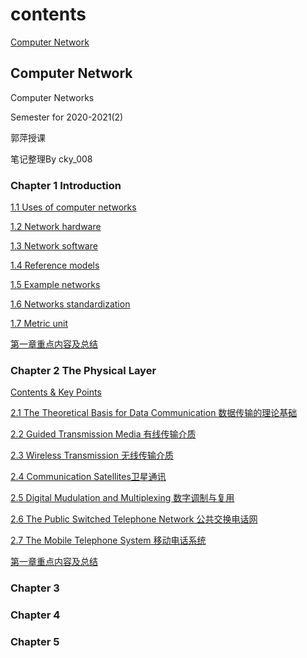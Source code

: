 # contents
[Computer Network](#computer-network)

## Computer Network
Computer Networks

Semester for 2020-2021(2)

郭萍授课

笔记整理By cky_008

### Chapter 1 Introduction
[1.1 Uses of computer networks](https://github.com/cky008/note-nuist/blob/main/computer_network/1.1_Uses_of_Computer_Networks.md)

[1.2 Network hardware](https://github.com/cky008/note-nuist/blob/main/computer_network/1.2_Network_Hardware.md)

[1.3 Network software](https://github.com/cky008/note-nuist/blob/main/computer_network/1.3_Network_Software.md)

[1.4 Reference models](https://github.com/cky008/note-nuist/blob/main/computer_network/1.4_Reference_Models_%E9%87%8D%E7%82%B9_.md)

[1.5 Example networks](https://github.com/cky008/note-nuist/blob/main/computer_network/1.5_Example_Networks.md)

[1.6 Networks standardization](https://github.com/cky008/note-nuist/blob/main/computer_network/1.6_Network_Standardization_%E4%BA%86%E8%A7%A3.md)

[1.7 Metric unit](https://github.com/cky008/note-nuist/blob/main/computer_network/1.7_Metric_Units.md)

[第一章重点内容及总结](https://github.com/cky008/note-nuist/blob/main/computer_network/1_%E9%87%8D%E7%82%B9%E5%86%85%E5%AE%B9.md)
### Chapter 2 The Physical Layer
[Contents & Key Points](https://github.com/cky008/note-nuist/blob/main/computer_network/2_Contents_%26_Key%20Points.md)

[2.1 The Theoretical Basis for Data Communication 数据传输的理论基础](https://github.com/cky008/note-nuist/blob/main/computer_network/2.1_The_Theoretical_Basis_for_Data_Communication.md)

[2.2 Guided Transmission Media 有线传输介质]()

[2.3 Wireless Transmission 无线传输介质]()

[2.4 Communication  Satellites卫星通讯]()

[2.5 Digital Mudulation and Multiplexing 数字调制与复用]()

[2.6 The Public Switched Telephone Network 公共交换电话网]()

[2.7 The Mobile Telephone System 移动电话系统]()

[第一章重点内容及总结]()
### Chapter 3
### Chapter 4
### Chapter 5
